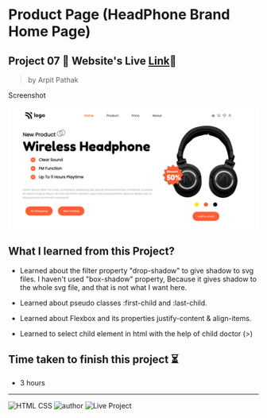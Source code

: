 # Product Page (HeadPhone Brand Home Page)

## Project 07 🚀 Website's Live [Link](https://headphone-page.netlify.app/)🔗


>by Arpit Pathak

Screenshot

![project 07 screenshot](./screenshots/Desktop%2007.png)

## What I learned from this Project? 

- Learned about the filter property "drop-shadow" to give shadow to svg files. I haven't used "box-shadow" property, Because it gives shadow to the whole svg file, and that is not what I want here.

- Learned about pseudo classes  :first-child and :last-child.
- Learned about Flexbox and its properties justify-content & align-items.
- Learned to select child element in html with the help of child doctor (>)


## Time taken to finish this project ⏳
- 3 hours
---
![HTML CSS](https://img.shields.io/badge/HTML-CSS-orange)
![author](https://img.shields.io/badge/By-Arpit--Pathak-blue)
![Live Project](https://img.shields.io/badge/Live--Project-7-green)